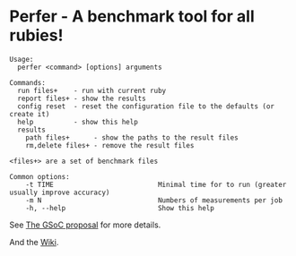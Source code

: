 # Perfer - A benchmark tool for all rubies!

<!-- usage -->
```text
Usage:
  perfer <command> [options] arguments

Commands:
  run files+    - run with current ruby
  report files+ - show the results
  config reset  - reset the configuration file to the defaults (or create it)
  help          - show this help
  results
    path files+      - show the paths to the result files
    rm,delete files+ - remove the result files

<files+> are a set of benchmark files

Common options:
    -t TIME                          Minimal time for to run (greater usually improve accuracy)
    -m N                             Numbers of measurements per job
    -h, --help                       Show this help
```
<!-- usage -->

See [The GSoC proposal](http://www.google-melange.com/gsoc/proposal/review/google/gsoc2012/eregon/1) for more details.

And the [Wiki](https://github.com/jruby/perfer/wiki).
